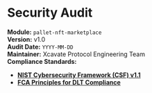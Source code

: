 # Security Audit

**Module:** `pallet-nft-marketplace`\
**Version:** v1.0\
**Audit Date:** `YYYY-MM-DD`\
**Maintainer:** Xcavate Protocol Engineering Team\
**Compliance Standards:**

* [**NIST Cybersecurity Framework (CSF) v1.1**](https://www.nist.gov/cyberframework/getting-started-csf-11)
* [**FCA Principles for DLT Compliance**](https://www.fca.org.uk/publication/feedback/fs17-04.pdf)
